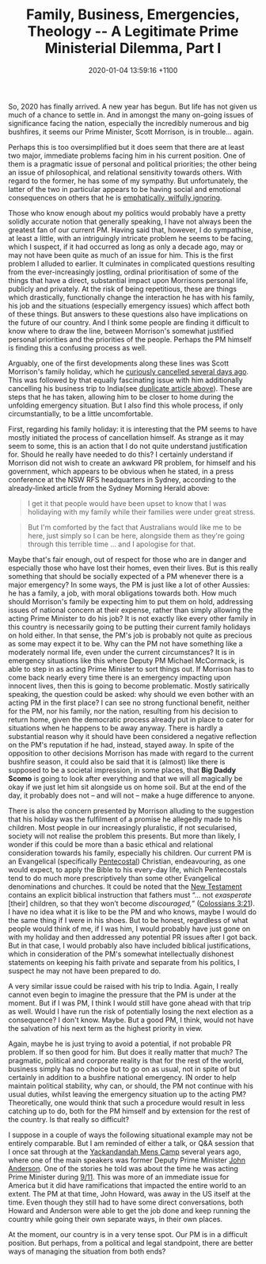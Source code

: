 ﻿---
layout: post
title: "Family, Business, Emergencies, Theology -- A Legitimate Prime Ministerial Dilemma, Part I"
date: 2020-01-04 13:59:16 +1100
categories: Politics, Theology, Business, Scomo, PMAust.
description: "... A new year has begun.  But life has not given us much of a chance to settle in.  And in amongst the many on-going issues of significance facing the nation, especially the incredibly numerous and big bushfires, it seems our Prime Minister, Scott Morrison, is in trouble..."
---

So, 2020 has finally arrived.  A new year has begun.  But life has not given us much of a chance to settle in.  And in amongst the many on-going issues of significance facing the nation, especially the incredibly numerous and big bushfires, it seems our Prime Minister, Scott Morrison, is in trouble... again.

Perhaps this is too oversimplified but it does seem that there are at least two major, immediate problems facing him in his current position.  One of them is a pragmatic issue of personal and political priorities; the other being an issue of philosophical, and relational sensitivity towards others.  With regard to the former, he has some of my sympathy.  But unfortunately, the latter of the two in particular appears to be having social and emotional consequences on others that he is [emphatically, wilfully ignoring](https://www.abc.net.au/news/2020-01-03/scott-morrison-responds-to-angry-criticism-bushfire-victims/11839674).

Those who know enough about my politics would probably have a pretty solidly accurate notion that generally speaking, I have not always been the greatest fan of our current PM.  Having said that, however, I do sympathise, at least a little, with an intriguingly intricate problem he seems to be facing, which I suspect, if it had occurred as long as only a decade ago, may or may not have been quite as much of an issue for him.  This is the first problem I alluded to earlier.  It culminates in complicated questions resulting from the ever-increasingly jostling, ordinal prioritisation of some of the things that have a direct, substantial impact upon Morrisons personal life, publicly and privately.  At the risk of being repetitious, these are things which drastically, functionally change the interaction he has with his family, his job and the situations (especially emergency issues) which affect both of these things.  But answers to these questions also have implications on the future of our country.  And I think some people are finding it difficult to know where to draw the line, between Morrison's somewhat justified personal priorities and the priorities of the people.  Perhaps the PM himself is finding this a confusing process as well.

Arguably, one of the first developments along these lines was Scott Morrison's family holiday, which he [curiously cancelled several days ago](https://www.smh.com.au/national/i-accept-the-criticism-scott-morrison-apologises-for-family-holiday-20191222-p53m6o.html).
This was followed by that equally fascinating issue with him additionally cancelling his business trip to India(see [duplicate article above](https://www.abc.net.au/news/2020-01-03/scott-morrison-responds-to-angry-criticism-bushfire-victims/11839674)).  These are steps that he has taken, allowing him to be closer to home during the unfolding emergency situation.  But I also find this whole process, if only circumstantially, to be a little uncomfortable.

First, regarding his family holiday: it is interesting that the PM seems to have mostly initiated the process of cancellation himself.  As strange as it may seem to some, this is an action that I do not quite understand justification for.  Should he really have needed to do this? I certainly understand if Morrison did not wish to create an awkward PR problem, for himself and his government, which appears to be obvious when he stated, in a press conference at the NSW RFS headquarters in Sydney, according to the already-linked article from the Sydney Morning Herald above:
<blockquote>I get it that people would have been upset to know that I was holidaying with my family while their families were under great stress.</blockquote>
<blockquote>But I'm comforted by the fact that Australians would like me to be here, just simply so I can be here, alongside them as they're going through this terrible time ... and I apologise for that.</blockquote>

Maybe that's fair enough, out of respect for those who are in danger and especially those who have lost their homes, even their lives.  But is this really something that should be socially expected of a PM whenever there is a major emergency? In some ways, the PM is just like a lot of other Aussies: he has a family, a job, with moral obligations towards both.  How much should Morrison's  family be expecting him to put them on hold, addressing issues of national concern at their expense, rather than simply allowing the acting Prime Minister to do his job? It is not exactly like every other family in this country is necessarily going to be putting their current family holidays on hold either.  In that sense, the PM's job is probably not quite as precious as some may expect it to be.  Why can the PM not have something like a moderately normal life, even under the current circumstances? It is in emergency situations like this where Deputy PM Michael McCormack, is able to step in as acting Prime Minister to sort things out.  If Morrison has to come back nearly every time there is an emergency impacting upon innocent lives, then this is going to become problematic.  Mostly satirically speaking, the question could be asked: why should we even bother with an acting PM in the first place? I can see no strong functional benefit, neither for the PM, nor his family, nor the nation, resulting from his decision to return home, given the democratic process already put in place to cater for situations when he happens to be away anyway.  There is hardly a substantial reason why it should have been considered a negative reflection on the PM's reputation if he had, instead, stayed away.  In spite of the opposition to other decisions Morrison has made with regard to the current bushfire season, it could also be said that it is (almost) like there is supposed to be  a societal impression, in some places, that <b>Big Daddy Scomo</b> is going to look after everything and that we will all magically be okay if we just let him sit alongside us on home soil.  But at the end of the day, it probably does not &ndash; and will not &ndash; make a huge difference to anyone.

There is also the concern presented by Morrison alluding to the suggestion that his holiday was the fulfilment of a promise he allegedly made to his children.  Most people in our increasingly pluralistic, if not secularised, society will not realise the problem this presents.  But more than likely, I wonder if this could be more than a basic ethical and relational consideration towards his family, especially his children.  Our current PM is an Evangelical (specifically [Pentecostal](https://www.gotquestions.org/Charismatic-movement.html)) Christian, endeavouring, as one would expect, to apply the Bible to his every-day life, which Pentecostals tend to do much more prescriptively than some other Evangelical denominations and churches.  It could be noted that the [New Testament](https://www.britannica.com/topic/New-Testament) contains an explicit biblical instruction that fathers must &ldquo;... not <i>exasperate</i> [their] children, so that they won’t become <i>discouraged,</i>&rdquo; ([Colossians 3:21](https://www.biblegateway.com/passage/?search=col+3&version=CSB)).  I have no idea what it is like to be the PM and who knows, maybe I would do the same thing if I were in his shoes.  But to be honest, regardless of what people would think of me, if I was him, I would probably have just gone on with my holiday and then addressed any potential PR issues after I got back.  But in that case, I would probably also have included biblical justifications, which in consideration of the PM's somewhat intellectually dishonest statements on keeping his faith private and separate from his politics, I suspect he may not have been prepared to do.

A very similar issue could be raised with his trip to India.  Again, I really cannot even begin to imagine the pressure that the PM is under at the moment.  But if I was PM, I think I would still have gone ahead with that trip as well.  Would I have run the risk of potentially losing the next election as a consequence? I don't know.  Maybe.  But a good PM, I think, would not have the salvation of his next term as the highest priority in view.

Again, maybe he is just trying to avoid a potential, if not probable PR problem.  If so then good for him.  But does it really matter that much? The pragmatic, political and corporate reality is that for the rest of the world, business simply has no choice but to go on as usual, not in spite of but certainly in addition to a bushfire national emergency.  IN order to help maintain political stability, why can, or should, the PM not continue with his usual duties, whilst leaving the emergency situation up to the acting PM? Theoretically, one would think that such a procedure would result in less catching up to do, both for the PM himself and by extension for the rest of the country.  Is that really so difficult?

I suppose in a couple of ways the following situational example may not be entirely comparable.  But I am reminded of either a talk, or Q&A session that I once sat through at the [Yackandandah Mens Camp](https://yackmenscamp.org/) several years ago, where one of the main speakers was former Deputy Prime Minister [John Anderson](https://johnanderson.net.au/about/).  One of the stories he told was about the time he was acting Prime Minister during [9/11](http://theconversation.com/world-politics-explainer-the-twin-tower-bombings-9-11-101443).  This was more of an immediate issue for America but it did have ramifications that impacted the entire world to an extent.  The PM at that time, John Howard, was away in the US itself at the time.  Even though they still had to have some direct conversations, both Howard and Anderson were able to get the job done and keep running the country while going their own separate ways, in their own places.

At the moment, our country is in a very tense spot.  Our PM is in a difficult position.  But perhaps, from a political and legal standpoint, there are better ways of managing the situation from both ends?